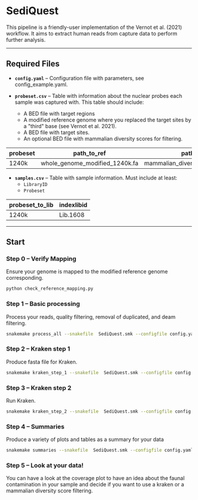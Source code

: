 # SediQuest

This pipeline is a friendly-user implementation of the Vernot et al. (2021) workflow. It aims to extract human reads from capture data to perform further analysis.

---

## Required Files

- **`config.yaml`** – Configuration file with parameters, see config_example.yaml.

- **`probeset.csv`** – Table with information about the nuclear probes each sample was captured with. 
This table should include:
  - A BED file with target regions
  - A modified reference genome where you replaced the target sites by a "third" base (see Vernot et al. 2021).
  - A BED file with target sites.
  - An optional BED file with mammalian diversity scores for filtering.

| probeset   | path_to_ref | path_to_bed    | path_to_control     |
|--------|-----|-------------|-------------|
| 1240k  | whole_genome_modified_1240k.fa  | mammalian_diversity_score_1240k.bed      | 1240k.bed    |

- **`samples.csv`** – Table with sample information. Must include at least:
  - `LibraryID`
  - `Probeset`
  
| probeset_to_lib   | indexlibid  | 
|--------|-----|
| 1240k  | Lib.1608   |

---

## Start

### Step 0 – Verify Mapping
Ensure your genome is mapped to the modified reference genome corresponding.

```bash
python check_reference_mapping.py  
```

### Step 1 – Basic processing 
Process your reads, quality filtering, removal of duplicated, and deam filtering.

```bash
snakemake process_all --snakefile  SediQuest.smk --configfile config.yaml --cores 25
```

### Step 2 – Kraken step 1 
Produce fasta file for Kraken.

```bash
snakemake kraken_step_1 --snakefile  SediQuest.smk --configfile config.yaml --cores 25
```

### Step 3 – Kraken step 2
Run Kraken.

```bash
snakemake kraken_step_2 --snakefile  SediQuest.smk --configfile config.yaml --cores 25
```

### Step 4 – Summaries
Produce a variety of plots and tables as a summary for your data

```bash
snakemake summaries --snakefile  SediQuest.smk --configfile config.yaml --cores 25
```

### Step 5 – Look at your data!
You can have a look at the coverage plot to have an idea about the faunal contamination in your sample and decide if you want to use a kraken or a mammalian diversity score filtering. 


